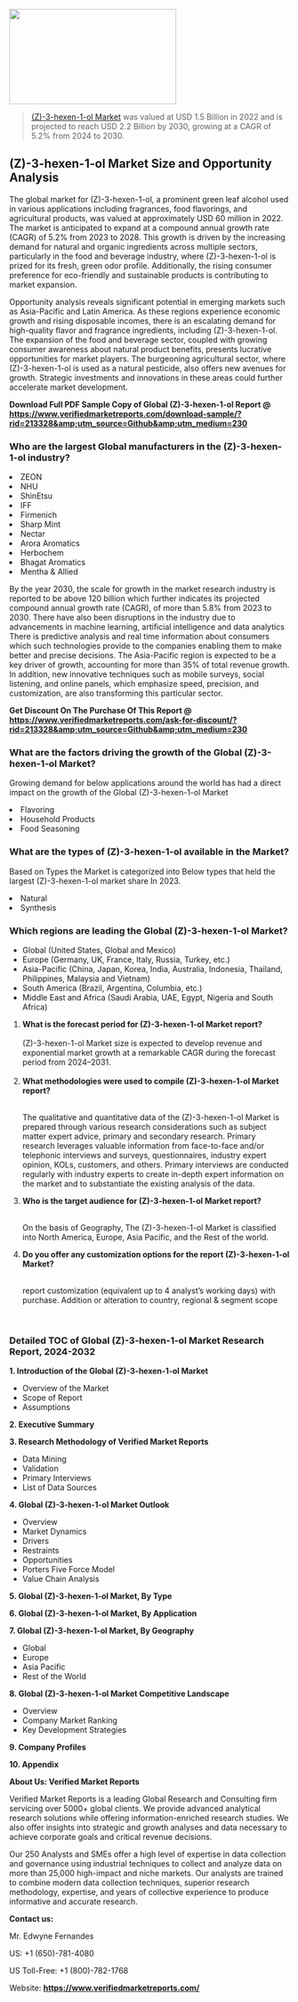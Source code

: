 <img src="https://ffe5etoiles.com/wp-content/uploads/2024/12/MST1-300x171.png" alt="" width="300" height="171" class="alignnone size-medium wp-image-20088" /><blockquote><p><p><a href="https://www.verifiedmarketreports.com/download-sample/?rid=213328&utm_source=Github&utm_medium=230" target="_blank">(Z)-3-hexen-1-ol Market</a> was valued at USD 1.5 Billion in 2022 and is projected to reach USD 2.2 Billion by 2030, growing at a CAGR of 5.2% from 2024 to 2030.</p></blockquote><p><h2>(Z)-3-hexen-1-ol Market Size and Opportunity Analysis</h2><p>The global market for (Z)-3-hexen-1-ol, a prominent green leaf alcohol used in various applications including fragrances, food flavorings, and agricultural products, was valued at approximately USD 60 million in 2022. The market is anticipated to expand at a compound annual growth rate (CAGR) of 5.2% from 2023 to 2028. This growth is driven by the increasing demand for natural and organic ingredients across multiple sectors, particularly in the food and beverage industry, where (Z)-3-hexen-1-ol is prized for its fresh, green odor profile. Additionally, the rising consumer preference for eco-friendly and sustainable products is contributing to market expansion.</p><p>Opportunity analysis reveals significant potential in emerging markets such as Asia-Pacific and Latin America. As these regions experience economic growth and rising disposable incomes, there is an escalating demand for high-quality flavor and fragrance ingredients, including (Z)-3-hexen-1-ol. The expansion of the food and beverage sector, coupled with growing consumer awareness about natural product benefits, presents lucrative opportunities for market players. The burgeoning agricultural sector, where (Z)-3-hexen-1-ol is used as a natural pesticide, also offers new avenues for growth. Strategic investments and innovations in these areas could further accelerate market development.</p></p><p class=""><strong>Download Full PDF Sample Copy of Global (Z)-3-hexen-1-ol Report @ <a href="https://www.verifiedmarketreports.com/download-sample/?rid=213328&amp;utm_source=Github&amp;utm_medium=230" target="_blank">https://www.verifiedmarketreports.com/download-sample/?rid=213328&amp;utm_source=Github&amp;utm_medium=230</a></strong></p><h3 id="" class="">Who are the largest Global manufacturers in the (Z)-3-hexen-1-ol industry?</h3><p><li>ZEON</li><li> NHU</li><li> ShinEtsu</li><li> IFF</li><li> Firmenich</li><li> Sharp Mint</li><li> Nectar</li><li> Arora Aromatics</li><li> Herbochem</li><li> Bhagat Aromatics</li><li> Mentha & Allied</li></p><div class=""><div class="" dir="" data-message-author-role="" data-message-id="" data-message-model-slug=""><div class=""><div class=""><div class=""><div class="" dir="" data-message-author-role="" data-message-id="" data-message-model-slug=""><div class=""><div class=""><p>By the year 2030, the scale for growth in the market research industry is reported to be above 120 billion which further indicates its projected compound annual growth rate (CAGR), of more than 5.8% from 2023 to 2030. There have also been disruptions in the industry due to advancements in machine learning, artificial intelligence and data analytics There is predictive analysis and real time information about consumers which such technologies provide to the companies enabling them to make better and precise decisions. The Asia-Pacific region is expected to be a key driver of growth, accounting for more than 35% of total revenue growth. In addition, new innovative techniques such as mobile surveys, social listening, and online panels, which emphasize speed, precision, and customization, are also transforming this particular sector.</p><p><strong>Get Discount On The Purchase Of This Report @&nbsp; <a href="https://www.verifiedmarketreports.com/ask-for-discount/?rid=213328&amp;utm_source=Github&amp;utm_medium=230" target="_blank">https://www.verifiedmarketreports.com/ask-for-discount/?rid=213328&amp;utm_source=Github&amp;utm_medium=230</a></strong></p></div></div></div></div></div></div></div></div><h3 id="" class="">What are the factors driving the growth of the Global (Z)-3-hexen-1-ol Market?</h3><p id="" class="">Growing demand for below applications around the world has had a direct impact on the growth of the Global (Z)-3-hexen-1-ol Market</p><p id="" class=""><li>Flavoring</li><li> Household Products</li><li> Food Seasoning</li></p><h3 id="" class="">What are the types of (Z)-3-hexen-1-ol available in the Market?</h3><p id="" class="">Based on Types the Market is categorized into Below types that held the largest (Z)-3-hexen-1-ol market share In 2023.</p><p id="" class=""><li>Natural</li><li> Synthesis</li></p><h3 id="" class="">Which regions are leading the Global (Z)-3-hexen-1-ol Market?</h3><ul><li>Global (United States, Global and Mexico)</li><li>Europe (Germany, UK, France, Italy, Russia, Turkey, etc.)</li><li>Asia-Pacific (China, Japan, Korea, India, Australia, Indonesia, Thailand, Philippines, Malaysia and Vietnam)</li><li>South America (Brazil, Argentina, Columbia, etc.)</li><li>Middle East and Africa (Saudi Arabia, UAE, Egypt, Nigeria and South Africa)</li></ul><p><ol><li><strong>What is the forecast period for (Z)-3-hexen-1-ol Market report?<br /></strong><br /><span data-sheets-root="1" data-sheets-value="{&quot;1&quot;:2,&quot;2&quot;:&quot;XXXX size is expected to develop revenue and exponential market growth at a remarkable CAGR during the forecast period from 2024&ndash;2030.&quot;}" data-sheets-userformat="{&quot;2&quot;:12674,&quot;4&quot;:{&quot;1&quot;:2,&quot;2&quot;:16776960},&quot;10&quot;:2,&quot;11&quot;:0,&quot;15&quot;:&quot;Arial&quot;,&quot;16&quot;:12}">(Z)-3-hexen-1-ol Market size is expected to develop revenue and exponential market growth at a remarkable CAGR during the forecast period from 2024&ndash;2031.</span><br /><br /></li><li><strong>What methodologies were used to compile (Z)-3-hexen-1-ol Market report?<br /><br /></strong><p>The qualitative and quantitative data of the&nbsp;(Z)-3-hexen-1-ol Market is prepared through various research considerations such as subject matter expert advice, primary and secondary research. Primary research leverages valuable information from face-to-face and/or telephonic interviews and surveys, questionnaires, industry expert opinion, KOLs, customers, and others. Primary interviews are conducted regularly with industry experts to create in-depth expert information on the market and to substantiate the existing analysis of the data.&nbsp;</p></li><li><strong>Who is the target audience for (Z)-3-hexen-1-ol Market report?<br /><br /></strong><p>On the basis of Geography, The&nbsp;(Z)-3-hexen-1-ol Market is classified into North America, Europe, Asia Pacific, and the Rest of the world.</p></li><li><strong>Do you offer any customization options for the report (Z)-3-hexen-1-ol Market?<br /><br /></strong><p>report customization (equivalent up to 4 analyst&rsquo;s working days) with purchase. Addition or alteration to country, regional &amp; segment scope</p><p>&nbsp;</p></li></ol></p><h3 id="" class="">Detailed TOC of Global (Z)-3-hexen-1-ol Market Research Report, 2024-2032</h3><p id="" class=""><strong>1. Introduction of the Global (Z)-3-hexen-1-ol Market</strong></p><ul><li>Overview of the Market</li><li>Scope of Report</li><li>Assumptions</li></ul><p id="" class=""><strong>2. Executive Summary</strong></p><p id="" class=""><strong>3. Research Methodology of&nbsp;Verified Market Reports</strong></p><ul><li>Data Mining</li><li>Validation</li><li>Primary Interviews</li><li>List of Data Sources</li></ul><p id="" class=""><strong>4. Global (Z)-3-hexen-1-ol Market Outlook</strong></p><ul><li>Overview</li><li>Market Dynamics</li><li>Drivers</li><li>Restraints</li><li>Opportunities</li><li>Porters Five Force Model</li><li>Value Chain Analysis</li></ul><p id="" class=""><strong>5. Global (Z)-3-hexen-1-ol Market, By&nbsp;Type</strong></p><p id="" class=""><strong>6. Global (Z)-3-hexen-1-ol Market, By Application</strong></p><p id="" class=""><strong>7. Global (Z)-3-hexen-1-ol Market, By Geography</strong></p><ul><li>Global</li><li>Europe</li><li>Asia Pacific</li><li>Rest of the World</li></ul><p id="" class=""><strong>8. Global (Z)-3-hexen-1-ol Market Competitive Landscape</strong></p><ul><li>Overview</li><li>Company Market Ranking</li><li>Key Development Strategies</li></ul><p id="" class=""><strong>9. Company Profiles</strong></p><p id="" class=""><strong>10. Appendix</strong></p><p id="" class=""><strong>About Us: Verified Market Reports</strong></p><p id="" class="">Verified Market Reports is a leading Global Research and Consulting firm servicing over 5000+ global clients. We provide advanced analytical research solutions while offering information-enriched research studies. We also offer insights into strategic and growth analyses and data necessary to achieve corporate goals and critical revenue decisions.</p><p id="" class="">Our 250 Analysts and SMEs offer a high level of expertise in data collection and governance using industrial techniques to collect and analyze data on more than 25,000 high-impact and niche markets. Our analysts are trained to combine modern data collection techniques, superior research methodology, expertise, and years of collective experience to produce informative and accurate research.</p><p id="" class=""><strong>Contact us:</strong></p><p id="" class="">Mr. Edwyne Fernandes</p><p id="" class="">US: +1 (650)-781-4080</p><p id="" class="">US Toll-Free: +1 (800)-782-1768</p><p id="" class="">Website: <a target="" data-test-app-aware-link=""><strong>https://www.verifiedmarketreports.com/</strong></a></p>
